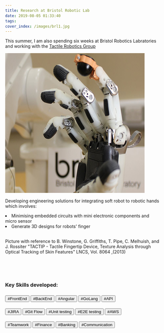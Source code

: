 ```yaml
---
title: Research at Bristol Robotic Lab
date: 2019-08-05 01:33:40
tags:
cover_index: /images/brl1.jpg
---
```

<p>This summer, I am also spending six weeks at Bristol Robotics Labratories and working with the <a href="https://www.bristolroboticslab.com/tactile-robotics" target="_blank" rel="noopener">Tactile Robotics Group</a> </p>


<img src="/images/brl1.jpg" alt="will display when deployed">


<p>Developing engineering solutions for integrating soft robot to robotic hands which involves:</p>
<li>Minimising embedded circuits  with mini electronic components and micro sensor</li>
<li>Generate 3D designs for robots' finger</li>

<br>
<p>Picture with reference to B. Winstone, G. Griffiths, T. Pipe,
C. Melhuish, and J. Rossiter "TACTIP - Tactile Fingertip Device, Texture Analysis through Optical Tracking of Skin Features" LNCS, Vol. 8064 ,(2013)</p>

<br>
<br>
<br>
<h3>Key Skills developed:<h3>
<button>#FrontEnd</button>  <button>#BackEnd</button>  
<button>#Angular</button>  <button>#GoLang</button>  <button>#API</button>
<br>
<br>
<button>#JIRA</button>  <button>#Git Flow</button>  <button>#Unit testing</button>  <button>#E2E testing</button>  <button>#AWS</button>
<br>
<br>
<button>#Teamwork</button>  <button>#Finance</button>  <button>#Banking</button>  <button>#Communication</button>
